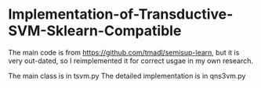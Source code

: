 # Implementation-of-Transductive-SVM-Sklearn-Compatible

The main code is from https://github.com/tmadl/semisup-learn, but it is very out-dated, so I reimplemented it for correct usgae in my own research. 

The main class is in tsvm.py
The detailed implementation is in qns3vm.py

